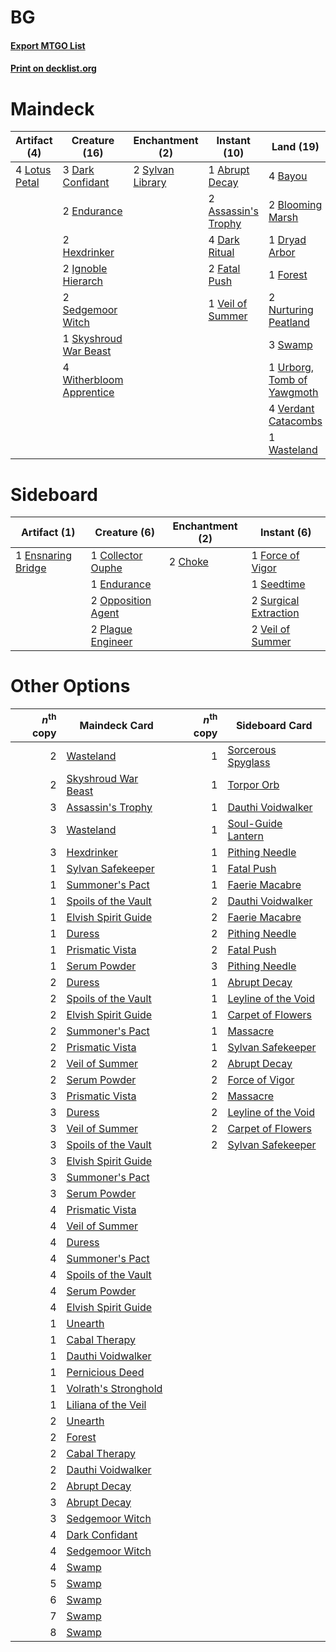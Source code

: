 # BG

#### [Export MTGO List](../collection/BG/BG.txt)
#### [Print on decklist.org](http://decklist.org/?deckmain=1%09Abrupt%20Decay%0A2%09Assassin's%20Trophy%0A4%09Bayou%0A2%09Blooming%20Marsh%0A4%09Chain%20of%20Smog%0A3%09Dark%20Confidant%0A4%09Dark%20Ritual%0A1%09Dryad%20Arbor%0A2%09Endurance%0A2%09Fatal%20Push%0A1%09Forest%0A1%09Green%20Sun's%20Zenith%0A2%09Hexdrinker%0A2%09Ignoble%20Hierarch%0A4%09Lotus%20Petal%0A2%09Nurturing%20Peatland%0A2%09Sedgemoor%20Witch%0A1%09Skyshroud%20War%20Beast%0A3%09Swamp%0A2%09Sylvan%20Library%0A4%09Thoughtseize%0A1%09Urborg,%20Tomb%20of%20Yawgmoth%0A1%09Veil%20of%20Summer%0A4%09Verdant%20Catacombs%0A1%09Wasteland%0A4%09Witherbloom%20Apprentice&deckside=2%09Choke%0A1%09Collector%20Ouphe%0A1%09Endurance%0A1%09Ensnaring%20Bridge%0A1%09Force%20of%20Vigor%0A2%09Opposition%20Agent%0A2%09Plague%20Engineer%0A1%09Seedtime%0A2%09Surgical%20Extraction%0A2%09Veil%20of%20Summer)
# Maindeck

|                                      Artifact (4)                                      |                                           Creature (16)                                           |                                     Enchantment (2)                                     |                                         Instant (10)                                         |                                              Land (19)                                              |                                          Sorcery (9)                                          |
|----------------------------------------------------------------------------------------|---------------------------------------------------------------------------------------------------|-----------------------------------------------------------------------------------------|----------------------------------------------------------------------------------------------|-----------------------------------------------------------------------------------------------------|-----------------------------------------------------------------------------------------------|
|4 [Lotus Petal](http://gatherer.wizards.com/Pages/Card/Details.aspx?multiverseid=420602)|3 [Dark Confidant](http://gatherer.wizards.com/Pages/Card/Details.aspx?multiverseid=397731)        |2 [Sylvan Library](http://gatherer.wizards.com/Pages/Card/Details.aspx?multiverseid=2240)|1 [Abrupt Decay](http://gatherer.wizards.com/Pages/Card/Details.aspx?multiverseid=456061)     |4 [Bayou](http://gatherer.wizards.com/Pages/Card/Details.aspx?multiverseid=879)                      |4 [Chain of Smog](http://gatherer.wizards.com/Pages/Card/Details.aspx?multiverseid=12448)      |
|                                                                                        |2 [Endurance](http://gatherer.wizards.com/Pages/Card/Details.aspx?multiverseid=522233)             |                                                                                         |2 [Assassin's Trophy](http://gatherer.wizards.com/Pages/Card/Details.aspx?multiverseid=452902)|2 [Blooming Marsh](http://gatherer.wizards.com/Pages/Card/Details.aspx?multiverseid=417816)          |1 [Green Sun's Zenith](http://gatherer.wizards.com/Pages/Card/Details.aspx?multiverseid=413711)|
|                                                                                        |2 [Hexdrinker](http://gatherer.wizards.com/Pages/Card/Details.aspx?multiverseid=464117)            |                                                                                         |4 [Dark Ritual](http://gatherer.wizards.com/Pages/Card/Details.aspx?multiverseid=651)         |1 [Dryad Arbor](http://gatherer.wizards.com/Pages/Card/Details.aspx?multiverseid=136196)             |4 [Thoughtseize](http://gatherer.wizards.com/Pages/Card/Details.aspx?multiverseid=438676)      |
|                                                                                        |2 [Ignoble Hierarch](http://gatherer.wizards.com/Pages/Card/Details.aspx?multiverseid=522242)      |                                                                                         |2 [Fatal Push](http://gatherer.wizards.com/Pages/Card/Details.aspx?multiverseid=423724)       |1 [Forest](http://gatherer.wizards.com/Pages/Card/Details.aspx?multiverseid=439860)                  |                                                                                               |
|                                                                                        |2 [Sedgemoor Witch](http://gatherer.wizards.com/Pages/Card/Details.aspx?multiverseid=513563)       |                                                                                         |1 [Veil of Summer](http://gatherer.wizards.com/Pages/Card/Details.aspx?multiverseid=466952)   |2 [Nurturing Peatland](http://gatherer.wizards.com/Pages/Card/Details.aspx?multiverseid=464192)      |                                                                                               |
|                                                                                        |1 [Skyshroud War Beast](http://gatherer.wizards.com/Pages/Card/Details.aspx?multiverseid=5231)     |                                                                                         |                                                                                              |3 [Swamp](http://gatherer.wizards.com/Pages/Card/Details.aspx?multiverseid=439858)                   |                                                                                               |
|                                                                                        |4 [Witherbloom Apprentice](http://gatherer.wizards.com/Pages/Card/Details.aspx?multiverseid=513739)|                                                                                         |                                                                                              |1 [Urborg, Tomb of Yawgmoth](http://gatherer.wizards.com/Pages/Card/Details.aspx?multiverseid=383425)|                                                                                               |
|                                                                                        |                                                                                                   |                                                                                         |                                                                                              |4 [Verdant Catacombs](http://gatherer.wizards.com/Pages/Card/Details.aspx?multiverseid=405113)       |                                                                                               |
|                                                                                        |                                                                                                   |                                                                                         |                                                                                              |1 [Wasteland](http://gatherer.wizards.com/Pages/Card/Details.aspx?multiverseid=413790)               |                                                                                               |


# Sideboard

|                                        Artifact (1)                                        |                                        Creature (6)                                         |                                 Enchantment (2)                                 |                                          Instant (6)                                           |
|--------------------------------------------------------------------------------------------|---------------------------------------------------------------------------------------------|---------------------------------------------------------------------------------|------------------------------------------------------------------------------------------------|
|1 [Ensnaring Bridge](http://gatherer.wizards.com/Pages/Card/Details.aspx?multiverseid=15866)|1 [Collector Ouphe](http://gatherer.wizards.com/Pages/Card/Details.aspx?multiverseid=464107) |2 [Choke](http://gatherer.wizards.com/Pages/Card/Details.aspx?multiverseid=45431)|1 [Force of Vigor](http://gatherer.wizards.com/Pages/Card/Details.aspx?multiverseid=464113)     |
|                                                                                            |1 [Endurance](http://gatherer.wizards.com/Pages/Card/Details.aspx?multiverseid=522233)       |                                                                                 |1 [Seedtime](http://gatherer.wizards.com/Pages/Card/Details.aspx?multiverseid=34205)            |
|                                                                                            |2 [Opposition Agent](http://gatherer.wizards.com/Pages/Card/Details.aspx?multiverseid=497661)|                                                                                 |2 [Surgical Extraction](http://gatherer.wizards.com/Pages/Card/Details.aspx?multiverseid=397706)|
|                                                                                            |2 [Plague Engineer](http://gatherer.wizards.com/Pages/Card/Details.aspx?multiverseid=464049) |                                                                                 |2 [Veil of Summer](http://gatherer.wizards.com/Pages/Card/Details.aspx?multiverseid=466952)     |


# Other Options

|*n*<sup>th</sup> copy|                                        Maindeck Card                                         |*n*<sup>th</sup> copy|                                        Sideboard Card                                        |
|--------------------:|----------------------------------------------------------------------------------------------|--------------------:|----------------------------------------------------------------------------------------------|
|                    2|[Wasteland](http://gatherer.wizards.com/Pages/Card/Details.aspx?multiverseid=413790)          |                    1|[Sorcerous Spyglass](http://gatherer.wizards.com/Pages/Card/Details.aspx?multiverseid=435407) |
|                    2|[Skyshroud War Beast](http://gatherer.wizards.com/Pages/Card/Details.aspx?multiverseid=5231)  |                    1|[Torpor Orb](http://gatherer.wizards.com/Pages/Card/Details.aspx?multiverseid=233069)         |
|                    3|[Assassin's Trophy](http://gatherer.wizards.com/Pages/Card/Details.aspx?multiverseid=452902)  |                    1|[Dauthi Voidwalker](http://gatherer.wizards.com/Pages/Card/Details.aspx?multiverseid=522157)  |
|                    3|[Wasteland](http://gatherer.wizards.com/Pages/Card/Details.aspx?multiverseid=413790)          |                    1|[Soul-Guide Lantern](http://gatherer.wizards.com/Pages/Card/Details.aspx?multiverseid=476488) |
|                    3|[Hexdrinker](http://gatherer.wizards.com/Pages/Card/Details.aspx?multiverseid=464117)         |                    1|[Pithing Needle](http://gatherer.wizards.com/Pages/Card/Details.aspx?multiverseid=129526)     |
|                    1|[Sylvan Safekeeper](http://gatherer.wizards.com/Pages/Card/Details.aspx?multiverseid=389709)  |                    1|[Fatal Push](http://gatherer.wizards.com/Pages/Card/Details.aspx?multiverseid=423724)         |
|                    1|[Summoner's Pact](http://gatherer.wizards.com/Pages/Card/Details.aspx?multiverseid=442178)    |                    1|[Faerie Macabre](http://gatherer.wizards.com/Pages/Card/Details.aspx?multiverseid=201822)     |
|                    1|[Spoils of the Vault](http://gatherer.wizards.com/Pages/Card/Details.aspx?multiverseid=46572) |                    2|[Dauthi Voidwalker](http://gatherer.wizards.com/Pages/Card/Details.aspx?multiverseid=522157)  |
|                    1|[Elvish Spirit Guide](http://gatherer.wizards.com/Pages/Card/Details.aspx?multiverseid=3134)  |                    2|[Faerie Macabre](http://gatherer.wizards.com/Pages/Card/Details.aspx?multiverseid=201822)     |
|                    1|[Duress](http://gatherer.wizards.com/Pages/Card/Details.aspx?multiverseid=14557)              |                    2|[Pithing Needle](http://gatherer.wizards.com/Pages/Card/Details.aspx?multiverseid=129526)     |
|                    1|[Prismatic Vista](http://gatherer.wizards.com/Pages/Card/Details.aspx?multiverseid=464193)    |                    2|[Fatal Push](http://gatherer.wizards.com/Pages/Card/Details.aspx?multiverseid=423724)         |
|                    1|[Serum Powder](http://gatherer.wizards.com/Pages/Card/Details.aspx?multiverseid=48920)        |                    3|[Pithing Needle](http://gatherer.wizards.com/Pages/Card/Details.aspx?multiverseid=129526)     |
|                    2|[Duress](http://gatherer.wizards.com/Pages/Card/Details.aspx?multiverseid=14557)              |                    1|[Abrupt Decay](http://gatherer.wizards.com/Pages/Card/Details.aspx?multiverseid=456061)       |
|                    2|[Spoils of the Vault](http://gatherer.wizards.com/Pages/Card/Details.aspx?multiverseid=46572) |                    1|[Leyline of the Void](http://gatherer.wizards.com/Pages/Card/Details.aspx?multiverseid=107682)|
|                    2|[Elvish Spirit Guide](http://gatherer.wizards.com/Pages/Card/Details.aspx?multiverseid=3134)  |                    1|[Carpet of Flowers](http://gatherer.wizards.com/Pages/Card/Details.aspx?multiverseid=5858)    |
|                    2|[Summoner's Pact](http://gatherer.wizards.com/Pages/Card/Details.aspx?multiverseid=442178)    |                    1|[Massacre](http://gatherer.wizards.com/Pages/Card/Details.aspx?multiverseid=21324)            |
|                    2|[Prismatic Vista](http://gatherer.wizards.com/Pages/Card/Details.aspx?multiverseid=464193)    |                    1|[Sylvan Safekeeper](http://gatherer.wizards.com/Pages/Card/Details.aspx?multiverseid=389709)  |
|                    2|[Veil of Summer](http://gatherer.wizards.com/Pages/Card/Details.aspx?multiverseid=466952)     |                    2|[Abrupt Decay](http://gatherer.wizards.com/Pages/Card/Details.aspx?multiverseid=456061)       |
|                    2|[Serum Powder](http://gatherer.wizards.com/Pages/Card/Details.aspx?multiverseid=48920)        |                    2|[Force of Vigor](http://gatherer.wizards.com/Pages/Card/Details.aspx?multiverseid=464113)     |
|                    3|[Prismatic Vista](http://gatherer.wizards.com/Pages/Card/Details.aspx?multiverseid=464193)    |                    2|[Massacre](http://gatherer.wizards.com/Pages/Card/Details.aspx?multiverseid=21324)            |
|                    3|[Duress](http://gatherer.wizards.com/Pages/Card/Details.aspx?multiverseid=14557)              |                    2|[Leyline of the Void](http://gatherer.wizards.com/Pages/Card/Details.aspx?multiverseid=107682)|
|                    3|[Veil of Summer](http://gatherer.wizards.com/Pages/Card/Details.aspx?multiverseid=466952)     |                    2|[Carpet of Flowers](http://gatherer.wizards.com/Pages/Card/Details.aspx?multiverseid=5858)    |
|                    3|[Spoils of the Vault](http://gatherer.wizards.com/Pages/Card/Details.aspx?multiverseid=46572) |                    2|[Sylvan Safekeeper](http://gatherer.wizards.com/Pages/Card/Details.aspx?multiverseid=389709)  |
|                    3|[Elvish Spirit Guide](http://gatherer.wizards.com/Pages/Card/Details.aspx?multiverseid=3134)  |                     |                                                                                              |
|                    3|[Summoner's Pact](http://gatherer.wizards.com/Pages/Card/Details.aspx?multiverseid=442178)    |                     |                                                                                              |
|                    3|[Serum Powder](http://gatherer.wizards.com/Pages/Card/Details.aspx?multiverseid=48920)        |                     |                                                                                              |
|                    4|[Prismatic Vista](http://gatherer.wizards.com/Pages/Card/Details.aspx?multiverseid=464193)    |                     |                                                                                              |
|                    4|[Veil of Summer](http://gatherer.wizards.com/Pages/Card/Details.aspx?multiverseid=466952)     |                     |                                                                                              |
|                    4|[Duress](http://gatherer.wizards.com/Pages/Card/Details.aspx?multiverseid=14557)              |                     |                                                                                              |
|                    4|[Summoner's Pact](http://gatherer.wizards.com/Pages/Card/Details.aspx?multiverseid=442178)    |                     |                                                                                              |
|                    4|[Spoils of the Vault](http://gatherer.wizards.com/Pages/Card/Details.aspx?multiverseid=46572) |                     |                                                                                              |
|                    4|[Serum Powder](http://gatherer.wizards.com/Pages/Card/Details.aspx?multiverseid=48920)        |                     |                                                                                              |
|                    4|[Elvish Spirit Guide](http://gatherer.wizards.com/Pages/Card/Details.aspx?multiverseid=3134)  |                     |                                                                                              |
|                    1|[Unearth](http://gatherer.wizards.com/Pages/Card/Details.aspx?multiverseid=442102)            |                     |                                                                                              |
|                    1|[Cabal Therapy](http://gatherer.wizards.com/Pages/Card/Details.aspx?multiverseid=413625)      |                     |                                                                                              |
|                    1|[Dauthi Voidwalker](http://gatherer.wizards.com/Pages/Card/Details.aspx?multiverseid=522157)  |                     |                                                                                              |
|                    1|[Pernicious Deed](http://gatherer.wizards.com/Pages/Card/Details.aspx?multiverseid=442201)    |                     |                                                                                              |
|                    1|[Volrath's Stronghold](http://gatherer.wizards.com/Pages/Card/Details.aspx?multiverseid=5263) |                     |                                                                                              |
|                    1|[Liliana of the Veil](http://gatherer.wizards.com/Pages/Card/Details.aspx?multiverseid=235597)|                     |                                                                                              |
|                    2|[Unearth](http://gatherer.wizards.com/Pages/Card/Details.aspx?multiverseid=442102)            |                     |                                                                                              |
|                    2|[Forest](http://gatherer.wizards.com/Pages/Card/Details.aspx?multiverseid=439860)             |                     |                                                                                              |
|                    2|[Cabal Therapy](http://gatherer.wizards.com/Pages/Card/Details.aspx?multiverseid=413625)      |                     |                                                                                              |
|                    2|[Dauthi Voidwalker](http://gatherer.wizards.com/Pages/Card/Details.aspx?multiverseid=522157)  |                     |                                                                                              |
|                    2|[Abrupt Decay](http://gatherer.wizards.com/Pages/Card/Details.aspx?multiverseid=456061)       |                     |                                                                                              |
|                    3|[Abrupt Decay](http://gatherer.wizards.com/Pages/Card/Details.aspx?multiverseid=456061)       |                     |                                                                                              |
|                    3|[Sedgemoor Witch](http://gatherer.wizards.com/Pages/Card/Details.aspx?multiverseid=513563)    |                     |                                                                                              |
|                    4|[Dark Confidant](http://gatherer.wizards.com/Pages/Card/Details.aspx?multiverseid=397731)     |                     |                                                                                              |
|                    4|[Sedgemoor Witch](http://gatherer.wizards.com/Pages/Card/Details.aspx?multiverseid=513563)    |                     |                                                                                              |
|                    4|[Swamp](http://gatherer.wizards.com/Pages/Card/Details.aspx?multiverseid=439858)              |                     |                                                                                              |
|                    5|[Swamp](http://gatherer.wizards.com/Pages/Card/Details.aspx?multiverseid=439858)              |                     |                                                                                              |
|                    6|[Swamp](http://gatherer.wizards.com/Pages/Card/Details.aspx?multiverseid=439858)              |                     |                                                                                              |
|                    7|[Swamp](http://gatherer.wizards.com/Pages/Card/Details.aspx?multiverseid=439858)              |                     |                                                                                              |
|                    8|[Swamp](http://gatherer.wizards.com/Pages/Card/Details.aspx?multiverseid=439858)              |                     |                                                                                              |

